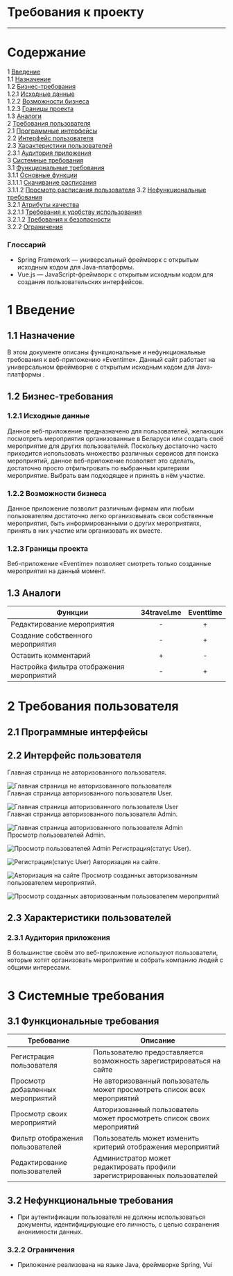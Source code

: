 # Требования к проекту
---

# Содержание
1 [Введение](#intro)  
1.1 [Назначение](#appointment)  
1.2 [Бизнес-требования](#business_requirements)  
1.2.1 [Исходные данные](#initial_data)  
1.2.2 [Возможности бизнеса](#business_opportunities)  
1.2.3 [Границы проекта](#project_boundary)  
1.3 [Аналоги](#analogues)  
2 [Требования пользователя](#user_requirements)  
2.1 [Программные интерфейсы](#software_interfaces)  
2.2 [Интерфейс пользователя](#user_interface)  
2.3 [Характеристики пользователей](#user_specifications)  
2.3.1 [Аудитория приложения](#application_audience)   
3 [Системные требования](#system_requirements)  
3.1 [Функциональные требования](#functional_requirements)  
3.1.1 [Основные функции](#main_functions)   
3.1.1.1 [Скачивание расписания](#user_logon_to_the_application)  
3.1.1.2 [Просмотр расписания пользователя](#application_menu)
3.2 [Нефункциональные требования](#non-functional_requirements)  
3.2.1 [Атрибуты качества](#quality_attributes)  
3.2.1.1 [Требования к удобству использования](#requirements_for_ease_of_use)  
3.2.1.2 [Требования к безопасности](#security_requirements)  
3.2.2 [Ограничения](#restrictions)  

### Глоссарий
* Spring Framework — универсальный фреймворк с открытым исходным кодом для Java-платформы.
* Vue.js — JavaScript-фреймворк с открытым исходным кодом для создания пользовательских интерфейсов.
<a name="intro"/>

# 1 Введение

<a name="appointment"/>

## 1.1 Назначение
В этом документе описаны функциональные и нефункциональные требования к веб-приложению «Eventime». Данный сайт работает на универсальном фреймворке с открытым исходным кодом для Java-платформы .

<a name="business_requirements"/>

## 1.2 Бизнес-требования

<a name="initial_data"/>

### 1.2.1 Исходные данные
Данное веб-приложение предназначено для пользователей, желающих посмотреть мероприятия организованные в Беларуси или создать своё мероприятие для других пользователей. Поскольку достаточно часто приходится использовать множество различных сервисов для поиска мероприятий, данное веб-приложение позволяет это сделать, достаточно просто отфильтровать по выбранным критериям мероприятие. Выбрать вам подходящее и принять в нём участие.
<a name="business_opportunities"/>

### 1.2.2 Возможности бизнеса
Данное приложение позволит различным фирмам или любым пользователям достаточно легко организовывать свои собственные мероприятия, быть информированными о других мероприятиях, принять в них участие или организовать их вместе.
<a name="project_boundary"/>

### 1.2.3 Границы проекта
Веб-приложение «Eventime» позволяет смотреть только созданные мероприятия на данный момент.

<a name="analogues"/>

## 1.3 Аналоги
 Функции |34travel.me| Eventtime
--- | :-: | :-: 
Редактирование мероприятия|-|+
Создание собственного мероприятия | -|+
Оставить комментарий |+|-
Настройка фильтра отображения мероприятий | -|+

<a name="user_requirements"/>

# 2 Требования пользователя

<a name="software_interfaces"/>

## 2.1 Программные интерфейсы

<a name="user_interface"/>

## 2.2 Интерфейс пользователя  
Главная страница не авторизованного пользователя.  

![ Главная страница не авторизованного пользователя](https://github.com/ChiZ-z/Eventime/blob/master/Images/Mockups/MainPage.jpg)  
Главная страница авторизованного пользователя User.  

![ Главная страница авторизованного пользователя User](https://github.com/ChiZ-z/Eventime/blob/master/Images/Mockups/MainPageUser.jpg)  
Главная страница авторизованного пользователя Admin.  

![ Главная страница авторизованного пользователя Admin](https://github.com/ChiZ-z/Eventime/blob/master/Images/Mockups/MainPageAdmin.jpg)  
Просмотр пользователей Admin.  

![ Просмотр пользователей Admin](https://github.com/ChiZ-z/Eventime/blob/master/Images/Mockups/AdminPageUsers.jpg)
Регистрация(статус User).  

![ Регистрация(статус User)](https://github.com/ChiZ-z/Eventime/blob/master/Images/Mockups/RegistrationPage.jpg)
Авторизация на сайте.  

![ Авторизация на сайте](https://github.com/ChiZ-z/Eventime/blob/master/Images/Mockups/SignInPage.jpg)
Просмотр созданных авторизованным пользователем мероприятий.  

![ Просмотр созданных авторизованным пользователем мероприятий](https://github.com/ChiZ-z/Eventime/blob/master/Images/Mockups/MyEvents.jpg)
<a name="user_specifications"/>

## 2.3 Характеристики пользователей

<a name="user_classes"/>

### 2.3.1 Аудитория приложения

В большинстве своём это веб-приложение используют пользователи, которые хотят организовать мероприятие и собрать компанию людей с общими интересами. 
<a name="application_audience"/>

<a name="system_requirements"/>

# 3 Системные требования

<a name="functional_requirements"/>

## 3.1 Функциональные требования

Требование | Описание
--- | ---
Регистрация пользователя| Пользователю предоставляется возможность зарегистрироваться на сайте
Просмотр добавленных мероприятий | Не авторизованный пользователь может просмотреть список всех мероприятий
Просмотр своих мероприятий | Авторизованный пользователь может просмотреть список своих мероприятий
Фильтр отображения пользователей | Пользователь может изменить критерий отображения мероприятий
Редактирование пользователей| Администратор может редактировать профили зарегистрированных пользователей
<a name="non-functional_requirements"/>

## 3.2 Нефункциональные требования
* При аутентификации пользователя не должны использоваться документы, идентифицирующие его личность, с целью сохранения анонимности данных.

<a name="restrictions"/>

### 3.2.2 Ограничения
* Приложение реализована на языке Java, фреймворке Spring, Vui


